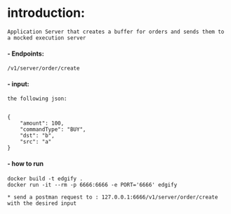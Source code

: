 # introduction:

    Application Server that creates a buffer for orders and sends them to a mocked execution server

#### - Endpoints: 
    /v1/server/order/create

#### - input:
    the following json:


    {   
        "amount": 100,
        "commandType": "BUY",
        "dst": "b",
        "src": "a"
    }

#### - how to run
    docker build -t edgify .
    docker run -it --rm -p 6666:6666 -e PORT='6666' edgify

    * send a postman request to : 127.0.0.1:6666/v1/server/order/create 
    with the desired input